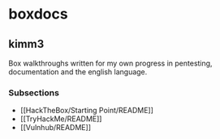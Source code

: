 # boxdocs
## kimm3
Box walkthroughs written for my own progress in pentesting, documentation and the english language.

### Subsections
- [[HackTheBox/Starting Point/README]]
- [[TryHackMe/README]]
- [[Vulnhub/README]]
